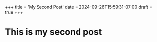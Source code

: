 +++
title = 'My Second Post'
date = 2024-09-26T15:59:31-07:00
draft = true
+++

# This is my second post
